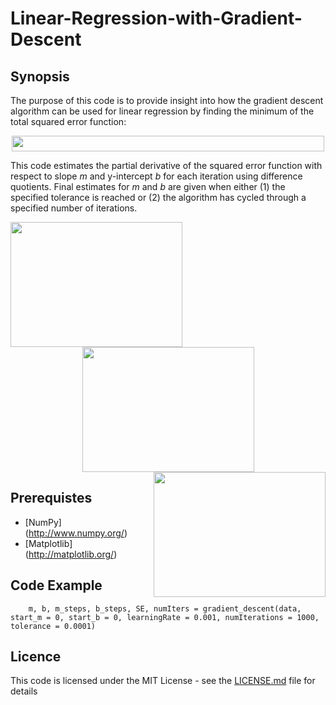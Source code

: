 # Linear-Regression-with-Gradient-Descent
## Synopsis
The purpose of this code is to provide insight into how the gradient descent algorithm can be used for linear regression by finding the minimum of the total squared error function: 
<div align = "center">
<img src="https://github.com/pickus91/Linear-Regression-with-Gradient-Descent/blob/master/figure_4.png" align="center" height="25" width="500">
</div>

This code estimates the partial derivative of the squared error function with respect to slope *m* and y-intercept *b* for each iteration using difference quotients. Final estimates for *m* and *b* are given when either (1) the specified tolerance is reached or (2) the algorithm has cycled through a specified number of iterations. 

<div align = "center">
<img src="https://github.com/pickus91/Linear-Regression-with-Gradient-Descent/blob/master/figure_1.png" align="left" height="200" width="275"> 
<img src = "https://github.com/pickus91/Linear-Regression-with-Gradient-Descent/blob/master/figure_2.png" align="center" height="200" width="275"> 
<img src = "https://github.com/pickus91/Linear-Regression-with-Gradient-Descent/blob/master/figure_3.png" align="right" height="200" width="275"> 
</div>

## Prerequistes
* [NumPy] (http://www.numpy.org/)
* [Matplotlib] (http://matplotlib.org/)

## Code Example
```
    m, b, m_steps, b_steps, SE, numIters = gradient_descent(data, start_m = 0, start_b = 0, learningRate = 0.001, numIterations = 1000, tolerance = 0.0001)

```

## Licence
This code is licensed under the MIT License - see the [LICENSE.md](LICENSE.md) file for details





